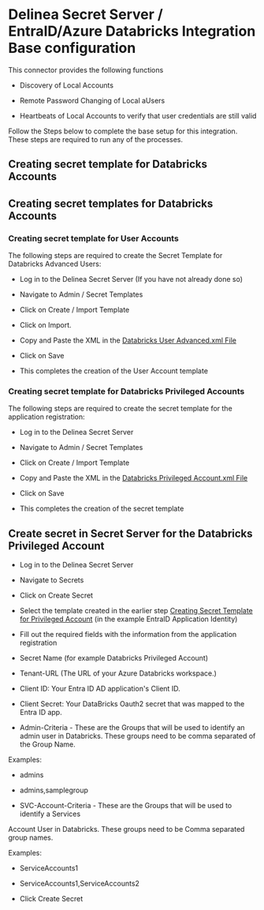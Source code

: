   

# Delinea Secret Server / EntraID/Azure Databricks Integration Base configuration

  

  

This connector provides the following functions

  

  

- Discovery of Local Accounts

  

- Remote Password Changing of Local aUsers

  

- Heartbeats of Local Accounts to verify that user credentials are still valid

  

  

Follow the Steps below to complete the base setup for this integration. These steps are required to run any of the processes.

  

  

## Creating secret template for Databricks Accounts

  

  

## Creating secret templates for Databricks Accounts

  

  

### Creating secret template for User Accounts

  

  

The following steps are required to create the Secret Template for Databricks Advanced Users:

  

  

- Log in to the Delinea Secret Server (If you have not already done so)

  

- Navigate to Admin / Secret Templates

  

- Click on Create / Import Template

  

- Click on Import.

  

- Copy and Paste the XML in the [Databricks User Advanced.xml File](./templates/Databricks%20User%20Advanced.xml)

  

- Click on Save

  

- This completes the creation of the User Account template

  

  

### Creating secret template for Databricks Privileged Accounts

  

  

The following steps are required to create the secret template for the application registration:

  

- Log in to the Delinea Secret Server

  

- Navigate to Admin / Secret Templates

  

- Click on Create / Import Template

  

- Copy and Paste the XML in the [Databricks Privileged Account.xml File](./templates/Databricks%20Privileged%20Account.xml)

  

- Click on Save

  

- This completes the creation of the secret template

  

  

## Create secret in Secret Server for the Databricks Privileged Account

  

- Log in to the Delinea Secret Server

  

- Navigate to Secrets

  

- Click on Create Secret

  

- Select the template created in the earlier step [Creating Secret Template for Privileged Account](#creating-secret-template-for-privileged-account) (in the example EntraID Application Identity)

  

- Fill out the required fields with the information from the application registration

  

- Secret Name (for example Databricks Privileged Account)

  

- Tenant-URL (The URL of your Azure Databricks workspace.)

  

- Client ID: Your Entra ID AD application's Client ID.

  

- Client Secret: Your DataBricks Oauth2 secret that was mapped to the Entra ID app.

  

- Admin-Criteria - These are the Groups that will be used to identify an admin user in Databricks. These groups need to be comma separated of the Group Name.

  

Examples:

  

- admins

  

- admins,samplegroup

  

- SVC-Account-Criteria - These are the Groups that will be used to identify a Services

  

Account User in Databricks. These groups need to be Comma separated group names.

  

  

Examples:

  

- ServiceAccounts1

  

- ServiceAccounts1,ServiceAccounts2

  

- Click Create Secret